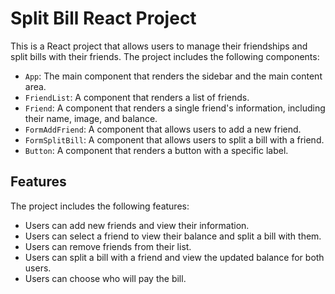Split Bill React Project
=========================

This is a React project that allows users to manage their friendships and split bills with their friends. The project includes the following components:

* `App`: The main component that renders the sidebar and the main content area.
* `FriendList`: A component that renders a list of friends.
* `Friend`: A component that renders a single friend's information, including their name, image, and balance.
* `FormAddFriend`: A component that allows users to add a new friend.
* `FormSplitBill`: A component that allows users to split a bill with a friend.
* `Button`: A component that renders a button with a specific label.

Features
--------

The project includes the following features:

* Users can add new friends and view their information.
* Users can select a friend to view their balance and split a bill with them.
* Users can remove friends from their list.
* Users can split a bill with a friend and view the updated balance for both users.
* Users can choose who will pay the bill.
